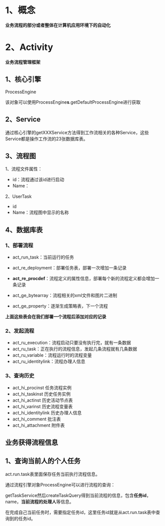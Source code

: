 # 1、概念

**业务流程的部分或者整体在计算机应用环境下的自动化**



# 2、Activity

**业务流程管理框架**



## 1、核心引擎

ProcessEngine

该对象可以使用ProcessEngine**s**.getDefaultProcessEngine进行获取



## 2、Service

通过核心引擎的getXXXService方法得到工作流相关的各种Service，这些Service都是操作工作流的23张数据库表。



## 3、流程图

1、流程文件属性：

- id：流程通过该id进行启动
- Name：



2、UserTask

- id
- Name：流程图中显示的名称



## 4、数据库表

### 1、部署流程

- act_run_task：当前运行的任务

- act_re_deployment：部署任务表，部署一次增加一条记录

- **act_re_procdef**：流程定义的属性信息，部署每个新的流程定义都会增加一条记录

- act_ge_bytearray：流程相关的xml文件和图片二进制

- act_ge_property：逐渐生成策略表，下一个流程



**上面这些表会在我们部署一个流程后添加对应的记录**



### 2、发起流程

- act_ru_execution：流程启动只要没有执行完，就有一条数据
- act_ru_task：正在执行的流程信息，发起几条流程就有几条数据
- act_ru_variable：流程运行时的流程变量
- act_ru_identitylink：流程办理人信息



### 3、查询历史

- act_hi_procinst	任务流程实例
- act_hi_taskinst     历史任务实例
- act_hi_actinst       历史活动节点表
- act_hi_varinst       历史流程变量表
- act_hi_identitylink  历史办理人信息
- act_hi_comment    批注表
- act_hi_attachment  附件表



## 业务获得流程信息

## 1、查询当前人的个人任务

act.run.task表里面保存任务当前执行流程信息。



通过流程引擎对象ProcessEngine可以进行流程的查询：

getTaskService然后createTaskQuery得到当前流程的信息，包含**任务id**，name，**当前流程的处理人**等信息。

在完成自己当前任务时，需要指定任务id，这里任务id就是从act.run.task表中查询到的任务id。

